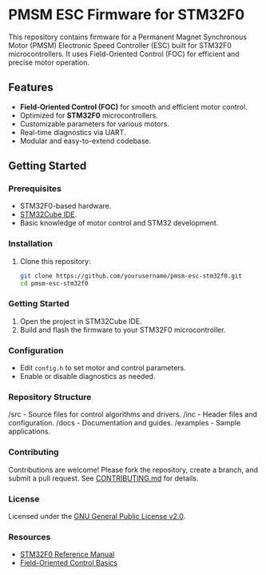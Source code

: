 # PMSM ESC Firmware for STM32F0

This repository contains firmware for a Permanent Magnet Synchronous Motor (PMSM) Electronic Speed Controller (ESC) built for STM32F0 microcontrollers. It uses Field-Oriented Control (FOC) for efficient and precise motor operation.

## Features
- **Field-Oriented Control (FOC)** for smooth and efficient motor control.
- Optimized for **STM32F0** microcontrollers.
- Customizable parameters for various motors.
- Real-time diagnostics via UART.
- Modular and easy-to-extend codebase.

## Getting Started
### Prerequisites
- STM32F0-based hardware.
- [STM32Cube IDE](https://www.st.com/en/development-tools/stm32cubeide.html).
- Basic knowledge of motor control and STM32 development.

### Installation
1. Clone this repository:
   ```bash
   git clone https://github.com/yourusername/pmsm-esc-stm32f0.git
   cd pmsm-esc-stm32f0

### Getting Started
1. Open the project in STM32Cube IDE.
2. Build and flash the firmware to your STM32F0 microcontroller.

### Configuration

- Edit `config.h` to set motor and control parameters.
- Enable or disable diagnostics as needed.

### Repository Structure
/src - Source files for control algorithms and drivers. /inc - Header files and configuration. /docs - Documentation and guides. /examples - Sample applications.

### Contributing

Contributions are welcome! Please fork the repository, create a branch, and submit a pull request. See [CONTRIBUTING.md](CONTRIBUTING.md) for details.

### License

Licensed under the [GNU General Public License v2.0](https://www.gnu.org/licenses/old-licenses/gpl-2.0.en.html).

### Resources

- [STM32F0 Reference Manual](https://www.st.com/resource/en/reference_manual)
- [Field-Oriented Control Basics](https://www.ti.com/lit/an/sprabq8/sprabq8.pdf)
